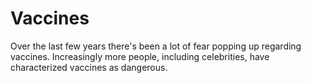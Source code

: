 # Vaccines

Over the last few years there's been a lot of fear popping up regarding vaccines. Increasingly more people, including celebrities, have characterized vaccines as dangerous.
